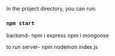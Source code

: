 In the project directory, you can run:
### `npm start`

backend-
npm i express
npm i mongoose

to run server-
npm nodemon index.js
